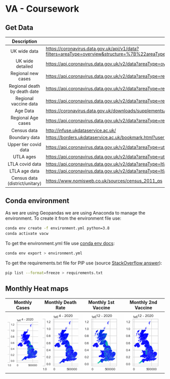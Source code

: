 # VA - Coursework
## Get Data
| Description | URL |
| :---: | --- |
| UK wide data | https://coronavirus.data.gov.uk/api/v1/data?filters=areaType=overview&structure=%7B%22areaType%22:%22areaType%22,%22areaName%22:%22areaName%22,%22areaCode%22:%22areaCode%22,%22date%22:%22date%22,%22newCasesByPublishDate%22:%22newCasesByPublishDate%22,%22cumCasesByPublishDate%22:%22cumCasesByPublishDate%22%7D&format=csv |
| UK wide detailed | https://api.coronavirus.data.gov.uk/v2/data?areaType=overview&metric=hospitalCases&metric=newCasesByPublishDate&metric=newDeaths28DaysByDeathDate&metric=newPeopleVaccinatedFirstDoseByPublishDate&metric=newPeopleVaccinatedSecondDoseByPublishDate&format=csv |
| Regional new cases | https://api.coronavirus.data.gov.uk/v2/data?areaType=region&metric=newCasesByPublishDate&format=csv |
| Regional death by death date | https://api.coronavirus.data.gov.uk/v2/data?areaType=region&metric=newDeaths28DaysByDeathDate&format=csv |
| Regional vaccine data | https://api.coronavirus.data.gov.uk/v2/data?areaType=region&metric=newPeopleVaccinatedFirstDoseByVaccinationDate&metric=newPeopleVaccinatedSecondDoseByVaccinationDate&format=csv |
| Age Data | https://coronavirus.data.gov.uk/downloads/supplements/ONS-population_2021-08-05.csv |
| Regional Age cases | https://api.coronavirus.data.gov.uk/v2/data?areaType=region&metric=newCasesBySpecimenDateAgeDemographics&format=csv |
| Census data | http://infuse.ukdataservice.ac.uk/ |
| Boundary data | https://borders.ukdataservice.ac.uk/bookmark.html?userDirectory=4B45B36ED59AAD5CB5164069417636838%2F16406941768837787608915425172196&service=BOUNDARIES |
| Upper tier covid data | https://api.coronavirus.data.gov.uk/v2/data?areaType=utla&metric=newCasesByPublishDate&metric=newDeaths28DaysByDeathDate&metric=newPeopleVaccinatedFirstDoseByVaccinationDate&metric=newPeopleVaccinatedSecondDoseByVaccinationDate&format=csv |
| UTLA ages | https://api.coronavirus.data.gov.uk/v2/data?areaType=utla&metric=newCasesBySpecimenDateAgeDemographics&format=csv |
| LTLA covid data | https://api.coronavirus.data.gov.uk/v2/data?areaType=ltla&metric=newCasesByPublishDate&metric=newDeaths28DaysByDeathDate&metric=newPeopleVaccinatedFirstDoseByVaccinationDate&metric=newPeopleVaccinatedSecondDoseByVaccinationDate&format=csv |
| LTLA age data | https://api.coronavirus.data.gov.uk/v2/data?areaType=ltla&metric=newCasesBySpecimenDateAgeDemographics&format=csv |
| Census data (district/unitary) | https://www.nomisweb.co.uk/sources/census_2011_qs |

## Conda environment
As we are using Geopandas we are using Anaconda to manage the environment. To create it from the environment file use:

```bash
conda env create -f environment.yml python=3.8
conda activate vacw
```

To get the environment.yml file use [conda env docs](https://docs.conda.io/projects/conda/en/latest/user-guide/tasks/manage-environments.html):

```bash
conda env export > environment.yml
```

To get the requirements.txt file for PIP use (source [StackOverflow answer](https://stackoverflow.com/questions/62885911/pip-freeze-creates-some-weird-path-instead-of-the-package-version)):

```bash
pip list --format=freeze > requirements.txt
```

## Monthly Heat maps
| Monthly Cases | Monthly Death Rate | Monthly 1st Vaccine | Monthly 2nd Vaccine |
| --- | --- | --- | --- |
| ![Monthly Cases](/img/monthlycases.gif) | ![Monthly Death Rate](/img/monthlyDeathRate.gif) | ![Monthly 1st vaccine dose](/img/monthly1stVaccineDose.gif) | ![Monthly 2nd vaccine dose](/img/monthly2ndVaccineDose.gif) |
